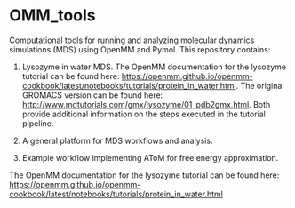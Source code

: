 # OMM_tools

Computational tools for running and analyzing molecular dynamics simulations (MDS) using OpenMM and Pymol. This repository contains:

1) Lysozyme in water MDS. The OpenMM documentation for the lysozyme tutorial can be found here:
   https://openmm.github.io/openmm-cookbook/latest/notebooks/tutorials/protein_in_water.html.
   The original GROMACS version can be found here: http://www.mdtutorials.com/gmx/lysozyme/01_pdb2gmx.html.
   Both provide additional information on the steps executed in the tutorial pipeline.

3) A general platform for MDS workflows and analysis.
4) Example workflow implementing AToM for free energy approximation.

The OpenMM documentation for the lysozyme tutorial can be found here:
https://openmm.github.io/openmm-cookbook/latest/notebooks/tutorials/protein_in_water.html
